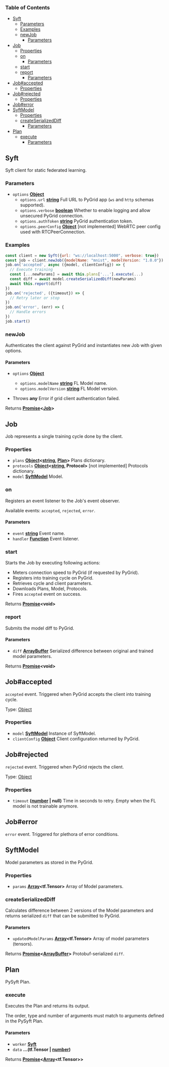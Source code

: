 <!-- Generated by documentation.js. Update this documentation by updating the source code. -->

### Table of Contents

-   [Syft][1]
    -   [Parameters][2]
    -   [Examples][3]
    -   [newJob][4]
        -   [Parameters][5]
-   [Job][6]
    -   [Properties][7]
    -   [on][8]
        -   [Parameters][9]
    -   [start][10]
    -   [report][11]
        -   [Parameters][12]
-   [Job#accepted][13]
    -   [Properties][14]
-   [Job#rejected][15]
    -   [Properties][16]
-   [Job#error][17]
-   [SyftModel][18]
    -   [Properties][19]
    -   [createSerializedDiff][20]
        -   [Parameters][21]
-   [Plan][22]
    -   [execute][23]
        -   [Parameters][24]

## Syft

Syft client for static federated learning.

### Parameters

-   `options` **[Object][25]** 
    -   `options.url` **[string][26]** Full URL to PyGrid app (`ws` and `http` schemas supported).
    -   `options.verbose` **[boolean][27]** Whether to enable logging and allow unsecured PyGrid connection.
    -   `options.authToken` **[string][26]** PyGrid authentication token.
    -   `options.peerConfig` **[Object][25]** [not implemented] WebRTC peer config used with RTCPeerConnection.

### Examples

```javascript
const client = new Syft({url: "ws://localhost:5000", verbose: true})
const job = client.newJob({modelName: "mnist", modelVersion: "1.0.0"})
job.on('accepted', async ({model, clientConfig}) => {
  // Execute training
  const [...newParams] = await this.plans['...'].execute(...)
  const diff = await model.createSerializedDiff(newParams)
  await this.report(diff)
})
job.on('rejected', ({timeout}) => {
  // Retry later or stop
})
job.on('error', (err) => {
  // Handle errors
})
job.start()
```

### newJob

Authenticates the client against PyGrid and instantiates new Job with given options.

#### Parameters

-   `options` **[Object][25]** 
    -   `options.modelName` **[string][26]** FL Model name.
    -   `options.modelVersion` **[string][26]** FL Model version.


-   Throws **any** Error if grid client authentication failed.

Returns **[Promise][28]&lt;[Job][29]>** 

## Job

Job represents a single training cycle done by the client.

### Properties

-   `plans` **[Object][25]&lt;[string][26], [Plan][30]>** Plans dictionary.
-   `protocols` **[Object][25]&lt;[string][26], Protocol>** [not implemented] Protocols dictionary.
-   `model` **[SyftModel][31]** Model.

### on

Registers an event listener to the Job's event observer.

Available events: `accepted`, `rejected`, `error`.

#### Parameters

-   `event` **[string][26]** Event name.
-   `handler` **[Function][32]** Event listener.

### start

Starts the Job by executing following actions:

-   Meters connection speed to PyGrid (if requested by PyGrid).
-   Registers into training cycle on PyGrid.
-   Retrieves cycle and client parameters.
-   Downloads Plans, Model, Protocols.
-   Fires `accepted` event on success.

Returns **[Promise][28]&lt;void>** 

### report

Submits the model diff to PyGrid.

#### Parameters

-   `diff` **[ArrayBuffer][33]** Serialized difference between original and trained model parameters.

Returns **[Promise][28]&lt;void>** 

## Job#accepted

`accepted` event.
Triggered when PyGrid accepts the client into training cycle.

Type: [Object][25]

### Properties

-   `model` **[SyftModel][31]** Instance of SyftModel.
-   `clientConfig` **[Object][25]** Client configuration returned by PyGrid.

## Job#rejected

`rejected` event.
Triggered when PyGrid rejects the client.

Type: [Object][25]

### Properties

-   `timeout` **([number][34] | null)** Time in seconds to retry. Empty when the FL model is not trainable anymore.

## Job#error

`error` event.
Triggered for plethora of error conditions.

## SyftModel

Model parameters as stored in the PyGrid.

### Properties

-   `params` **[Array][35]&lt;tf.Tensor>** Array of Model parameters.

### createSerializedDiff

Calculates difference between 2 versions of the Model parameters
and returns serialized `diff` that can be submitted to PyGrid.

#### Parameters

-   `updatedModelParams` **[Array][35]&lt;tf.Tensor>** Array of model parameters (tensors).

Returns **[Promise][28]&lt;[ArrayBuffer][33]>** Protobuf-serialized `diff`.

## Plan

PySyft Plan.

### execute

Executes the Plan and returns its output.

The order, type and number of arguments must match to arguments defined in the PySyft Plan.

#### Parameters

-   `worker` **[Syft][36]** 
-   `data` **...(tf.Tensor | [number][34])** 

Returns **[Promise][28]&lt;[Array][35]&lt;tf.Tensor>>** 

[1]: #syft

[2]: #parameters

[3]: #examples

[4]: #newjob

[5]: #parameters-1

[6]: #job

[7]: #properties

[8]: #on

[9]: #parameters-2

[10]: #start

[11]: #report

[12]: #parameters-3

[13]: #jobaccepted

[14]: #properties-1

[15]: #jobrejected

[16]: #properties-2

[17]: #joberror

[18]: #syftmodel

[19]: #properties-3

[20]: #createserializeddiff

[21]: #parameters-4

[22]: #plan

[23]: #execute

[24]: #parameters-5

[25]: https://developer.mozilla.org/docs/Web/JavaScript/Reference/Global_Objects/Object

[26]: https://developer.mozilla.org/docs/Web/JavaScript/Reference/Global_Objects/String

[27]: https://developer.mozilla.org/docs/Web/JavaScript/Reference/Global_Objects/Boolean

[28]: https://developer.mozilla.org/docs/Web/JavaScript/Reference/Global_Objects/Promise

[29]: #job

[30]: #plan

[31]: #syftmodel

[32]: https://developer.mozilla.org/docs/Web/JavaScript/Reference/Statements/function

[33]: https://developer.mozilla.org/docs/Web/JavaScript/Reference/Global_Objects/ArrayBuffer

[34]: https://developer.mozilla.org/docs/Web/JavaScript/Reference/Global_Objects/Number

[35]: https://developer.mozilla.org/docs/Web/JavaScript/Reference/Global_Objects/Array

[36]: #syft

